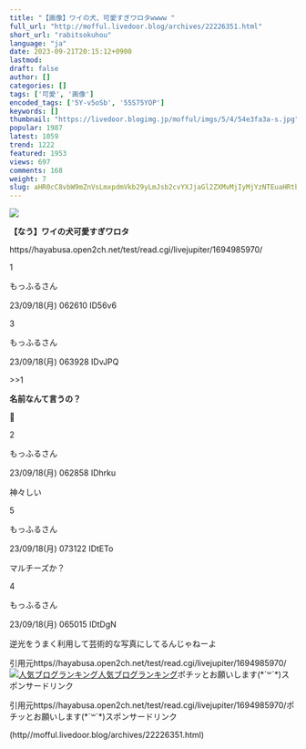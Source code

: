 ```yaml
---
title: "【画像】ワイの犬、可愛すぎワロタwwww "
full_url: "http://mofful.livedoor.blog/archives/22226351.html"
short_url: "rabitsokuhou"
language: "ja"
date: 2023-09-21T20:15:12+0900
lastmod: 
draft: false
author: []
categories: []
tags: ['可愛', '画像']
encoded_tags: ['5Y-v5oSb', '55S75YOP']
keywords: []
thumbnail: "https://livedoor.blogimg.jp/mofful/imgs/5/4/54e3fa3a-s.jpg"
popular: 1987
latest: 1059
trend: 1222
featured: 1953
views: 697
comments: 168
weight: 7
slug: aHR0cC8vbW9mZnVsLmxpdmVkb29yLmJsb2cvYXJjaGl2ZXMvMjIyMjYzNTEuaHRtbA==
---
```


![](https://livedoor.blogimg.jp/mofful/imgs/5/4/54e3fa3a-s.jpg)

<div><p><p><b>【なう】ワイの犬可愛すぎワロタ</b></p> https//hayabusa.open2ch.net/test/read.cgi/livejupiter/1694985970/</p><p class='t_h'>1 <p>もっふるさん</p> <p> 23/09/18(月) 062610 ID56v6</p></p><p class='t_h t_i'>3 <p>もっふるさん</p> <p> 23/09/18(月) 063928 IDvJPQ</p></p> <p class='t_b t_i'> <p class='anchor'>>>1</p><p><b>名前なんて言うの？</b></p>🐶</p> <p class='t_h'>2 <p>もっふるさん</p> <p> 23/09/18(月) 062858 IDhrku</p></p> <p class='t_b'> 神々しい </p> <p class='t_h'>5 <p>もっふるさん</p> <p> 23/09/18(月) 073122 IDtETo</p></p> <p class='t_b'> マルチーズか？ </p> <p class='t_h'>4 <p>もっふるさん</p> <p> 23/09/18(月) 065015 IDtDgN</p></p> <p class='t_b'> 逆光をうまく利用して芸術的な写真にしてるんじゃねーよ </p> 引用元https//hayabusa.open2ch.net/test/read.cgi/livejupiter/1694985970/<a href='//blog.with2.net/link/?2036932'><img title='人気ブログランキング' src='https//blog.with2.net/img/banner/banner_21.gif'></a><a href='//blog.with2.net/link/?2036932'>人気ブログランキング</a>ポチッとお願いします(*´꒳`*)スポンサードリンク<img alt='' src='https//www11.a8.net/0.gif?a8mat=3BDUGQ+4RHMA+2HOM+BS629' height='1' width='1' border='0'> <p>引用元https//hayabusa.open2ch.net/test/read.cgi/livejupiter/1694985970/ポチッとお願いします(*´꒳`*)スポンサードリンク</p></div>

(http//mofful.livedoor.blog/archives/22226351.html)

